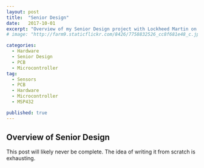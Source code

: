 ```yaml
---
layout: post
title:  "Senior Design"
date:   2017-10-01
excerpt: "Overview of my Senior Design project with Lockheed Martin on Team 8"
# image: "http://farm9.staticflickr.com/8426/7758832526_cc8f681e48_c.jpg"

categories:
  - Hardware
  - Senior Design
  - PCB
  - Microcontroller
tag:
  - Sensors
  - PCB
  - Hardware
  - Microcontroller
  - MSP432

published: true
---
```

## Overview of Senior Design
This post will likely never be complete. The idea of writing it from scratch is exhausting.
